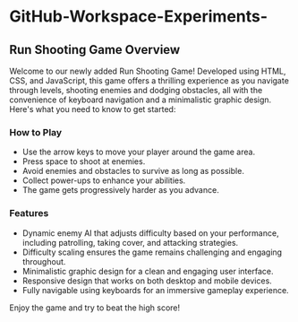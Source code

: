# GitHub-Workspace-Experiments-

## Run Shooting Game Overview

Welcome to our newly added Run Shooting Game! Developed using HTML, CSS, and JavaScript, this game offers a thrilling experience as you navigate through levels, shooting enemies and dodging obstacles, all with the convenience of keyboard navigation and a minimalistic graphic design. Here's what you need to know to get started:

### How to Play

- Use the arrow keys to move your player around the game area.
- Press space to shoot at enemies.
- Avoid enemies and obstacles to survive as long as possible.
- Collect power-ups to enhance your abilities.
- The game gets progressively harder as you advance.

### Features

- Dynamic enemy AI that adjusts difficulty based on your performance, including patrolling, taking cover, and attacking strategies.
- Difficulty scaling ensures the game remains challenging and engaging throughout.
- Minimalistic graphic design for a clean and engaging user interface.
- Responsive design that works on both desktop and mobile devices.
- Fully navigable using keyboards for an immersive gameplay experience.

Enjoy the game and try to beat the high score!
